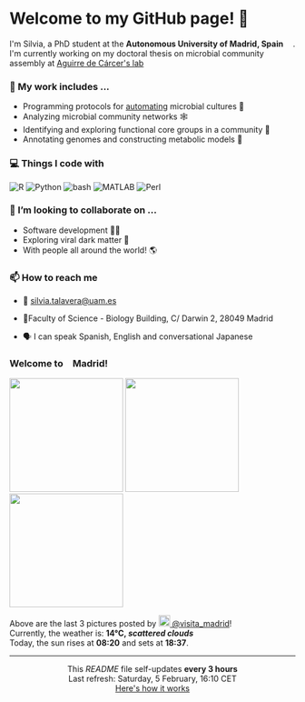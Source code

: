 <h1>Welcome to my GitHub page! 👋</h1>

<p>I'm Silvia, a PhD student at the <b>Autonomous University of Madrid, Spain</b> <img src="https://img.icons8.com/color/48/000000/spain-circular.png" width="13"/>. I'm currently working on my doctoral thesis on microbial community assembly at <a href="https://aguirredecarcerlab96.webnode.es/home2/">Aguirre de Cárcer's lab</a></p>

<h3>🔭 My work includes ...</h3>

- Programming protocols for <a href="https://github.com/Opentrons/opentrons">automating</a> microbial cultures 🌱
- Analyzing microbial community networks 🕸️
- Identifying and exploring functional core groups in a community 🔎
- Annotating genomes and constructing metabolic models 🧪

<h3>💻 Things I code with</h3>
<p>
<img alt="R" src="https://img.shields.io/badge/-R-006dc8?style=flat-square&logo=R&logoColor=white" />
<img alt="Python" src="https://img.shields.io/badge/-Python-e7c804?style=flat-square&logo=Python&logoColor=white" />
<img alt="bash" src="https://img.shields.io/badge/-bash-1f2329?style=flat-square&logo=bash&logoColor=white" />
<img alt="MATLAB" src="https://img.shields.io/badge/-MATLAB-ea6e00?style=flat-square&logo=M&logoColor=white" />
<img alt="Perl" src="https://img.shields.io/badge/-Perl-00bcde?style=flat-square&logo=Perl&logoColor=white" />
</p>

<h3>👯 I’m looking to collaborate on ...</h3>

- Software development 👩‍💻
- Exploring viral dark matter 🦠
- With people all around the world! 🌎


<h3>📫 How to reach me</h3>

- 📧 silvia.talavera@uam.es
<!--TODO<p>🐦</p>-->
- 📍Faculty of Science - Biology Building, C/ Darwin 2, 28049 Madrid
<!-- removed map for now <a src="https://www.google.com/maps/embed?pb=!1m18!1m12!1m3!1d3031.9459086334964!2d-3.6941238846002302!3d40.5427841793507!2m3!1f0!2f0!3f0!3m2!1i1024!2i768!4f13.1!3m3!1m2!1s0xd422b0f7649a2cd%3A0x5a19437753ab7822!2sFacultad%20de%20Ciencias%20(Edificio%20Biolog%C3%ADa)%2C%20C.%20Darwin%2C%202%2C%2028049%20Madrid!5e0!3m2!1sen!2ses!4v1641811065955!5m2!1sen!2ses"><img src="map.png" width="400"></a>-->
- 🗣️ I can speak Spanish, English and conversational Japanese

<!--
<h3>📰 My lab's last news</h3>
TODO
-->

<h3> Welcome to <img src="https://img.icons8.com/color/48/000000/spain-circular.png" width="13"/>Madrid!</h3>
<p><img width="200" src="https:&#x2F;&#x2F;cdn2.dumpor.com&#x2F;view?q&#x3D;%3D%3DwM4YmZidTPkl2cfNmbfZCRDJTO1AjM20TZvZyZGp3VZFmY4dGMwBTcflFVaRXUCVDbzYFUyQVbElGd0QzUJN3NklnU0EjStQVQfBDM9g2bmQTL30jYjNmJBFUQBJ0ZNBDZmJUQ90GZlZyR3UEV31CWB1kd5ckQVNjbGhHO9MGav91Yu9lJ1ATM9QXYj91Yu9lJ0Vmbu4GZjJmZuEmbm5SMtEjdptmZu0WYydWY0Nnbp1Ddo91Yu91PnBnau42XzkTM5gjM2IDN4UzN2IjNyYDN18VMyUzMwgjNyQTO3MDM4QzX5ATMxQTMzcjMvADOwEDewgDMxA3L1ETZvInZvUTMtUDO4IjLxUDdvY3L0Vmbu4GZjJmZuEmbm5SMtEjdptmZu0WYydWY0Nnbp9yL6MHc0RHa" /> <img width="200" src="https:&#x2F;&#x2F;cdn2.dumpor.com&#x2F;view?q&#x3D;%3D%3DwM4YmZidTPkl2cfNmbfZSO3IjM2AjM20TZvZydvNjQ4kXc0h2T6VkRxsUVGVnWvVTM5hTctITLlpGdS5ET482ZygDaUBXSfRVQfBDM9g2bmQTL30jYjNmJBFUQBJ0ZNBDZmJUQ90GZlZCc0dDRh1CWBFkdnJVQJFmRrh3S9MGav91Yu9lJwETM9QXYj91Yu9lJ0Vmbu4GZjJmZuEmbm5SMtEjdptmZu0WYydWY0Nnbp1Ddo91Yu91PnBnau42XxQDN4YDM3ATO3ATNyYjNwkzN48FO1kDM5QTN4cDO4MDNyUzX1gTN0gDMzcjMvADOwEDewgDMxA3L1ETZvInZvUTMtUDO4IjLxUDdvY3L0Vmbu4GZjJmZuEmbm5SMtEjdptmZu0WYydWY0Nnbp9yL6MHc0RHa" /> <img width="200" src="https:&#x2F;&#x2F;cdn1.dumpor.com&#x2F;view?q&#x3D;%3DMDOmZmY30DZpN3Xj52XmQzQDZUNwIjN9U2bmEVN6h2RzcjZF91SqZzbuZ0Ro9Ebxs0VMlGZhVFWSZTd58FV082MGZGO4xWLUF0XwATPo9mJ00yN9I2YjZSQBFUQCdWTwQmZCFUPtRWZmEjUT9mN4gVQwolcHd1TDJUZ4cWPjh2bfNmbfZiNwETP0F2YfNmbfZCdl5mLuR2YiZmLh5mZuETLxYXarZmLtFmcnFGdz5Wa9QHafNmbf9zZwpmLu91M1QzM4EDO4ADN5gTN4ADMwQDOfZjNxIzMzATOzYDO0AzM4QzXxETM4kTMzcjMvADOwEDewgDMxA3L1ETZvInZvUTMtUDO4IjLxUDdvY3L0Vmbu4GZjJmZuEmbm5SMtEjdptmZu0WYydWY0Nnbp9yL6MHc0RHa" /></p>
<p>Above are the last 3 pictures posted by <a href="https://www.instagram.com/visita_madrid/" target="_blank"><img src="https://upload.wikimedia.org/wikipedia/commons/thumb/e/e7/Instagram_logo_2016.svg/1024px-Instagram_logo_2016.svg.png" width="20"/> @visita_madrid</a>!<br/>Currently, the weather is: <b> 14°C, <i>scattered clouds</i></b></br>Today, the sun rises at <b>08:20</b> and sets at <b>18:37</b>.</p>


------------
<p align="center">This <i>README</i> file self-updates <b>every 3 hours</b></br>Last refresh: Saturday, 5 February, 16:10 CET<br /><a href="https://medium.com/@th.guibert/how-to-create-a-self-updating-readme-md-for-your-github-profile-f8b05744ca91">Here's how it works</a></p>
